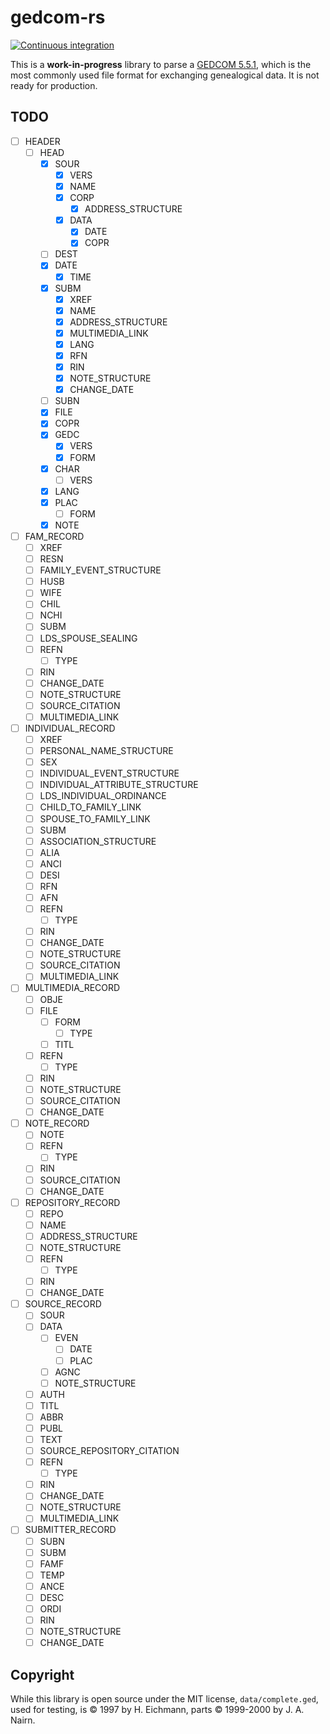 # gedcom-rs

[![Continuous integration](https://github.com/AdamIsrael/rust-gedcom/actions/workflows/ci.yaml/badge.svg?branch=main)](https://github.com/AdamIsrael/rust-gedcom/actions/workflows/ci.yaml)

This is a **work-in-progress** library to parse a [GEDCOM 5.5.1](https://gedcom.io/specifications/ged551.pdf), which is the most commonly used file format for exchanging genealogical data. It is not ready for production.

## TODO

- [ ] HEADER
  - [ ] HEAD
    - [x] SOUR
      - [x] VERS
      - [x] NAME
      - [x] CORP
        - [x] ADDRESS_STRUCTURE
      - [x] DATA
        - [x] DATE
        - [x] COPR
    - [ ] DEST
    - [x] DATE
      - [x] TIME
    - [x] SUBM
      - [x] XREF
      - [x] NAME
      - [x] ADDRESS_STRUCTURE
      - [x] MULTIMEDIA_LINK
      - [x] LANG
      - [x] RFN
      - [x] RIN
      - [x] NOTE_STRUCTURE
      - [x] CHANGE_DATE
    - [ ] SUBN
    - [x] FILE
    - [x] COPR
    - [x] GEDC
      - [x] VERS
      - [x] FORM
    - [X] CHAR
      - [ ] VERS
    - [x] LANG
    - [x] PLAC
      - [ ] FORM
    - [x] NOTE
- [ ] FAM_RECORD
  - [ ] XREF
  - [ ] RESN
  - [ ] FAMILY_EVENT_STRUCTURE
  - [ ] HUSB
  - [ ] WIFE
  - [ ] CHIL
  - [ ] NCHI
  - [ ] SUBM
  - [ ] LDS_SPOUSE_SEALING
  - [ ] REFN
    - [ ] TYPE
  - [ ] RIN
  - [ ] CHANGE_DATE
  - [ ] NOTE_STRUCTURE
  - [ ] SOURCE_CITATION
  - [ ] MULTIMEDIA_LINK
- [ ] INDIVIDUAL_RECORD
  - [ ] XREF
  - [ ] PERSONAL_NAME_STRUCTURE
  - [ ] SEX
  - [ ] INDIVIDUAL_EVENT_STRUCTURE
  - [ ] INDIVIDUAL_ATTRIBUTE_STRUCTURE
  - [ ] LDS_INDIVIDUAL_ORDINANCE
  - [ ] CHILD_TO_FAMILY_LINK
  - [ ] SPOUSE_TO_FAMILY_LINK
  - [ ] SUBM
  - [ ] ASSOCIATION_STRUCTURE
  - [ ] ALIA
  - [ ] ANCI
  - [ ] DESI
  - [ ] RFN
  - [ ] AFN
  - [ ] REFN
    - [ ] TYPE
  - [ ] RIN
  - [ ] CHANGE_DATE
  - [ ] NOTE_STRUCTURE
  - [ ] SOURCE_CITATION
  - [ ] MULTIMEDIA_LINK
- [ ] MULTIMEDIA_RECORD
  - [ ] OBJE
  - [ ] FILE
    - [ ] FORM
      - [ ] TYPE
    - [ ] TITL
  - [ ] REFN
    - [ ] TYPE
  - [ ] RIN
  - [ ] NOTE_STRUCTURE
  - [ ] SOURCE_CITATION
  - [ ] CHANGE_DATE
- [ ] NOTE_RECORD
  - [ ] NOTE
  - [ ] REFN
    - [ ] TYPE
  - [ ] RIN
  - [ ] SOURCE_CITATION
  - [ ] CHANGE_DATE
- [ ] REPOSITORY_RECORD
  - [ ] REPO
  - [ ] NAME
  - [ ] ADDRESS_STRUCTURE
  - [ ] NOTE_STRUCTURE
  - [ ] REFN
    - [ ] TYPE
  - [ ] RIN
  - [ ] CHANGE_DATE
- [ ] SOURCE_RECORD
  - [ ] SOUR
  - [ ] DATA
    - [ ] EVEN
      - [ ] DATE
      - [ ] PLAC
    - [ ] AGNC
    - [ ] NOTE_STRUCTURE
  - [ ] AUTH
  - [ ] TITL
  - [ ] ABBR
  - [ ] PUBL
  - [ ] TEXT
  - [ ] SOURCE_REPOSITORY_CITATION
  - [ ] REFN
    - [ ] TYPE
  - [ ] RIN
  - [ ] CHANGE_DATE
  - [ ] NOTE_STRUCTURE
  - [ ] MULTIMEDIA_LINK
- [ ] SUBMITTER_RECORD
  - [ ] SUBN
  - [ ] SUBM
  - [ ] FAMF
  - [ ] TEMP
  - [ ] ANCE
  - [ ] DESC
  - [ ] ORDI
  - [ ] RIN
  - [ ] NOTE_STRUCTURE
  - [ ] CHANGE_DATE

## Copyright

While this library is open source under the MIT license, `data/complete.ged`, used for testing, is © 1997 by H. Eichmann, parts © 1999-2000 by J. A. Nairn.
